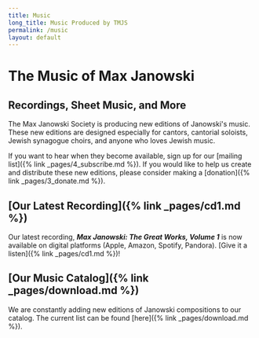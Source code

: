 ```yaml
---
title: Music
long_title: Music Produced by TMJS
permalink: /music
layout: default
---
```


# The Music of Max Janowski
## Recordings, Sheet Music, and More

The Max Janowski Society is producing new editions of Janowski's music. These
new editions are designed especially for cantors, cantorial soloists, Jewish
synagogue choirs, and anyone who loves Jewish music.

If you want to hear when they become available, sign up for our [mailing
list]({% link _pages/4_subscribe.md %}). If you would like to help us create and
distribute these new editions, please consider making a [donation]({% link
_pages/3_donate.md %}).

## [Our Latest Recording]({% link _pages/cd1.md %})

Our latest recording, ***Max Janowski: The Great Works, Volume 1*** is
now available on digital platforms (Apple, Amazon, Spotify, Pandora).
[Give it a listen]({% link _pages/cd1.md %})!

## [Our Music Catalog]({% link _pages/download.md %})



We are constantly adding new editions of Janowski compositions to our catalog.
The current list can be found [here]({% link _pages/download.md %}).
